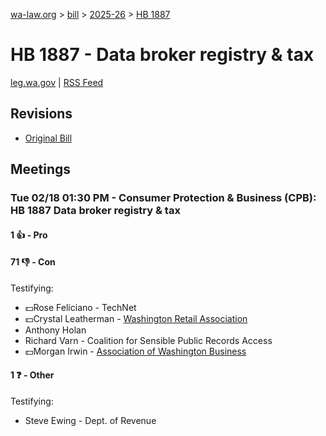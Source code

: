 [wa-law.org](/) > [bill](/bill/) > [2025-26](/bill/2025-26/) > [HB 1887](/bill/2025-26/hb/1887/)

# HB 1887 - Data broker registry & tax
[leg.wa.gov](https://app.leg.wa.gov/billsummary?BillNumber=1887&Year=2025&Initiative=false) | [RSS Feed](./rss.xml)

## Revisions
* [Original Bill](1/)

## Meetings
### Tue 02/18 01:30 PM - Consumer Protection & Business (CPB): HB 1887 Data broker registry & tax
#### 1 👍 - Pro

#### 71 👎 - Con
Testifying:
* 💵Rose Feliciano - TechNet
* 💵Crystal Leatherman - [Washington Retail Association](/org/washington_retail_association/)
* Anthony Holan
* Richard Varn - Coalition for Sensible Public Records Access
* 💵Morgan Irwin - [Association of Washington Business](/org/association_of_washington_business/)

#### 1 ❓ - Other
Testifying:
* Steve Ewing - Dept. of Revenue
